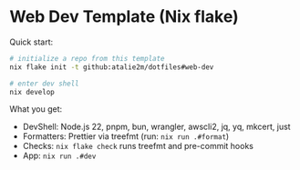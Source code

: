 # Web Dev Template (Nix flake)

Quick start:

```bash
# initialize a repo from this template
nix flake init -t github:atalie2m/dotfiles#web-dev

# enter dev shell
nix develop
```

What you get:
- DevShell: Node.js 22, pnpm, bun, wrangler, awscli2, jq, yq, mkcert, just
- Formatters: Prettier via treefmt (run: `nix run .#format`)
- Checks: `nix flake check` runs treefmt and pre-commit hooks
- App: `nix run .#dev`


